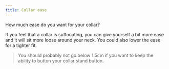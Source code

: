 ```yaml
---
title: Collar ease
---
```


How much ease do you want for your collar?

If you feel that a collar is suffocating, you can give yourself a bit more ease and it will sit more loose around your neck.
You could also lower the ease for a tighter fit.

> You should probably not go below 1.5cm if you want to keep the ability to button your collar stand button.
